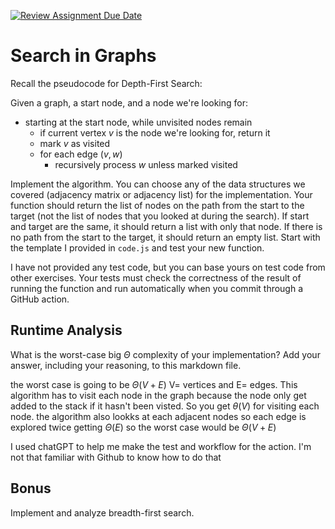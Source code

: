 [![Review Assignment Due Date](https://classroom.github.com/assets/deadline-readme-button-24ddc0f5d75046c5622901739e7c5dd533143b0c8e959d652212380cedb1ea36.svg)](https://classroom.github.com/a/M24O3lId)
# Search in Graphs

Recall the pseudocode for Depth-First Search:

Given a graph, a start node, and a node we're looking for:
- starting at the start node, while unvisited nodes remain
    - if current vertex $v$ is the node we're looking for, return it
    - mark $v$ as visited
    - for each edge $(v,w)$
        - recursively process $w$ unless marked visited

Implement the algorithm. You can choose any of the data structures we covered
(adjacency matrix or adjacency list) for the implementation. Your function
should return the list of nodes on the path from the start to the target (not
the list of nodes that you looked at during the search). If start and target are
the same, it should return a list with only that node. If there is no path from
the start to the target, it should return an empty list. Start with the template
I provided in `code.js` and test your new function.

I have not provided any test code, but you can base yours on test code from
other exercises. Your tests must check the correctness of the result of running
the function and run automatically when you commit through a GitHub action.


## Runtime Analysis

What is the worst-case big $\Theta$ complexity of your implementation? Add your
answer, including your reasoning, to this markdown file.


the worst case is going to be $\Theta(V+E)$ V= vertices and E= edges. This algorithm has to visit each node in the graph because the node only get added to the stack if it hasn't been visted. So you get $\theta(V)$ for visiting each node.
the algorithm also lookks at each adjacent nodes so each edge is explored twice getting $\Theta(E)$ so the worst case would be $\Theta(V+E)$

I used chatGPT to help me make the test and workflow for the action. I'm not that familiar with Github to know how to do that
## Bonus

Implement and analyze breadth-first search.
